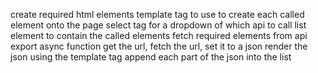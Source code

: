 create required html elements
    template tag to use to create each called element onto the page
    select tag for a dropdown of which api to call
    list element to contain the called elements
fetch required elements from api
    export async function
    get the url, fetch the url, set it to a json
    render the json using the template tag
        append each part of the json into the list